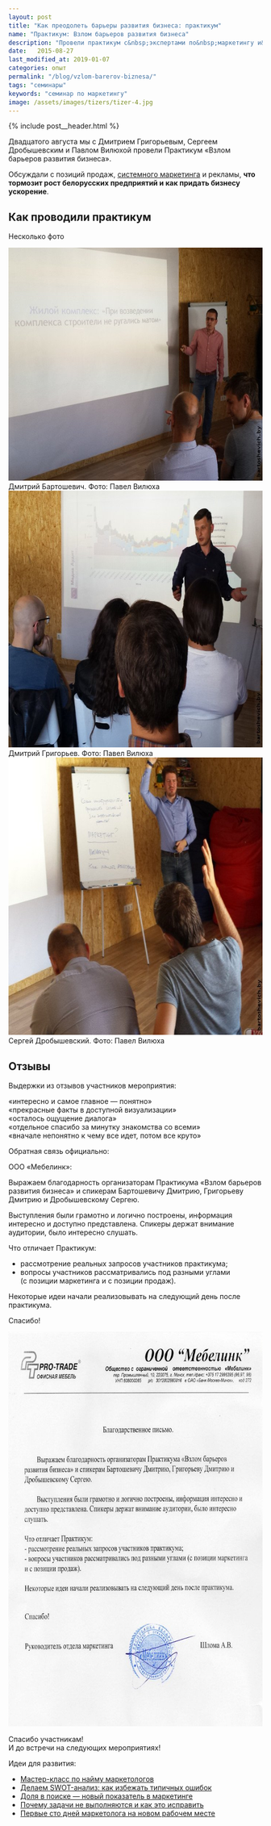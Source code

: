 ```yaml
---
layout: post
title: "Как преодолеть барьеры развития бизнеса: практикум"
name: "Практикум: Взлом барьеров развития бизнеса"
description: "Провели практикум с&nbsp;экспертами по&nbsp;маркетингу и&nbsp;продажам. Участники узнали, что тормозит рост бизнеса и&nbsp;как преодолеть эти барьеры для ускорения развития."
date:   2015-08-27
last_modified_at: 2019-01-07
categories: опыт
permalink: "/blog/vzlom-barerov-biznesa/"
tags: "семинары"
keywords: "семинар по маркетингу"
image: /assets/images/tizers/tizer-4.jpg
---
```


{% include post__header.html %}


<p>Двадцатого августа мы&nbsp;с&nbsp;Дмитрием Григорьевым, Сергеем Дробышевским и&nbsp;Павлом Вилюхой провели Практикум «Взлом барьеров развития бизнеса».</p>
<p>Обсуждали с&nbsp;позиций продаж, <a href="/blog/system-marketing/" class="link">системного маркетинга</a> и&nbsp;рекламы, <strong>что тормозит рост белорусских предприятий и&nbsp;как придать бизнесу ускорение</strong>.</p>

<section class="row-gap--m">
<h2 class="section__title h1 bold">Как проводили практикум</h2>

<p>Несколько фото</p>

<div class="figure" itemprop="image" itemscope itemtype="http://schema.org/ImageObject">
<link itemprop="url" href="/assets/images/blog/vzlom-barerov-biznesa/bar1.jpg">
<picture>
                <source srcset="/assets/images/blog/vzlom-barerov-biznesa/bar1.avif" type="image/avif">
                 <source srcset="/assets/images/blog/vzlom-barerov-biznesa/bar1.webp" type="image/webp">               
               <img  class="image" src='/assets/images/blog/vzlom-barerov-biznesa/bar1.jpg' alt="Дмитрий Бартошевич проводит семинар по взлому барьеров развития бизнеса" width="695" height="462" itemprop="contentUrl">
    </picture>
<div class="figcaption" itemprop="name">
Дмитрий Бартошевич. Фото: Павел Вилюха
</div>
</div>


<div class="figure">
<picture>
                <source srcset="/assets/images/blog/vzlom-barerov-biznesa/bar2.avif" type="image/avif">
                 <source srcset="/assets/images/blog/vzlom-barerov-biznesa/bar2.webp" type="image/webp">               
               <img  class="image" loading="lazy" decoding="async" src='/assets/images/blog/vzlom-barerov-biznesa/bar2.jpg' alt="Дмитрий Григорьев выступает на семинаре по взлому барьеров развития бизнеса" width="695" height="509">
    </picture>
<div class="figcaption">
Дмитрий Григорьев. Фото: Павел Вилюха
</div>
</div>

<div class="figure">
<picture>
                <source srcset="/assets/images/blog/vzlom-barerov-biznesa/bar3.avif" type="image/avif">
                 <source srcset="/assets/images/blog/vzlom-barerov-biznesa/bar3.webp" type="image/webp">               
               <img  class="image" loading="lazy" decoding="async"  src='/assets/images/blog/vzlom-barerov-biznesa/bar3.jpg' alt="Сергей Дробышевский на семинаре по маркетингу и продажам" width="695" height="550">
    </picture>

<div class="figcaption">
Сергей Дробышевский. Фото: Павел Вилюха
</div>
</div>
</section>


<section class="row-gap--m">
<h2 class="section__title h1 bold">Отзывы</h2>
<p class="mb-0">Выдержки из&nbsp;отзывов участников мероприятия:</p>
<div class="extract additive-spacing">
 «интересно и&nbsp;самое главное&nbsp;— понятно»<br/>
	«прекрасные факты в&nbsp;доступной визуализации»<br/>
	«осталось ощущение диалога»<br/>
	«отдельное спасибо за&nbsp;минутку знакомства со&nbsp;всеми»<br/>
	«вначале непонятно к&nbsp;чему все идет, потом все круто»
</div>
<p>Обратная связь официально:</p>
<div class="extract additive-spacing">
<span class="bold">ООО «Мебелинк»:</span>
<p>Выражаем благодарность организаторам Практикума «Взлом барьеров развития бизнеса» и&nbsp;спикерам Бартошевичу Дмитрию, Григорьеву Дмитрию и&nbsp;Дробышевскому Сергею. </p>
<p>Выступления были грамотно и&nbsp;логично построены, информация интересно и&nbsp;доступно представлена. Спикеры держат внимание аудитории, было интересно слушать.</p>
<p>Что отличает Практикум:</p>

<ul class="additive-spacing">
	<li class="list-li">рассмотрение реальных запросов участников практикума;</li>
	<li class="list-li">вопросы участников рассматривались под разными углами (с&nbsp;позиции маркетинга и&nbsp;с&nbsp;позиции продаж).</li>
</ul>
<p>Некоторые идеи начали реализовывать на&nbsp;следующий день после практикума.</p>
<p>Спасибо!</p>
</div>

<div class="figure" itemprop="image" itemscope itemtype="http://schema.org/ImageObject">
<link itemprop="url" href="/assets/images/blog/vzlom-barerov-biznesa/bar4.jpg" >
<picture>
                <source srcset="/assets/images/blog/vzlom-barerov-biznesa/bar4.avif" type="image/avif">
                 <source srcset="/assets/images/blog/vzlom-barerov-biznesa/bar4.webp" type="image/webp">               
               <img  class="image" loading="lazy" decoding="async" src='/assets/images/blog/vzlom-barerov-biznesa/bar4.jpg' alt="Благодарственное письмо ООО Мебелинк за семинар по маркетингу и продажам" width="695" height="782" itemprop="contentUrl">
    </picture>
      <meta itemprop="name" content="благодарственное письмо Мебелинк">
</div>
</section>


<p>Спасибо участникам!<br/>
 И&nbsp;до&nbsp;встречи на&nbsp;следующих мероприятиях!
</p>


<footer class="additive-spacing">
<p class="mb-m mt-m"> Идеи для развития:</p>
<ul class="addictive-spacing">
<li class="list-li">
  <a href="/blog/marketers/" class="link"> Мастер-класс по&nbsp;найму маркетологов</a>
</li>
<li class="list-li">
  <a href="/blog/primer-swot-analiza/" class="link"> Делаем SWOT-анализ: как избежать типичных ошибок</a>
</li>
<li class="list-li">
  <a href="/blog/share-of-searches/" class="link"> Доля в&nbsp;поиске&nbsp;&mdash; новый показатель в&nbsp;маркетинге</a>
</li>
<li class="list-li">
  <a href="/blog/how-to-effectively-complete-tasks-and-manage-projects/" class="link"> Почему задачи не&nbsp;выполняются и&nbsp;как это исправить</a>
</li>
<li class="list-li">
  <a href="/blog/100-dnej-marketologa/" class="link"> Первые сто дней маркетолога на&nbsp;новом рабочем&nbsp;месте</a>
</li>
</ul>
</footer>  